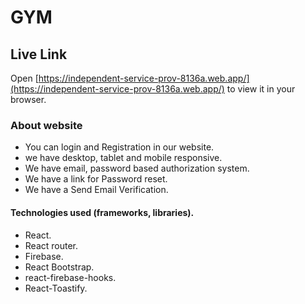# GYM

## Live Link

Open [https://independent-service-prov-8136a.web.app/](https://independent-service-prov-8136a.web.app/) to view it in your browser.

### About website

* You can login and Registration in our website.
* we have desktop, tablet and mobile responsive.
* We have  email, password based authorization system.
* We have a link for Password reset.
* We have a Send Email Verification.

#### Technologies used (frameworks, libraries).

* React.
* React router.
* Firebase.
* React Bootstrap.
* react-firebase-hooks.
* React-Toastify.